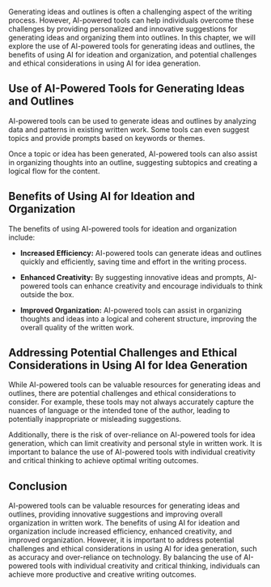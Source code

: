 
Generating ideas and outlines is often a challenging aspect of the writing process. However, AI-powered tools can help individuals overcome these challenges by providing personalized and innovative suggestions for generating ideas and organizing them into outlines. In this chapter, we will explore the use of AI-powered tools for generating ideas and outlines, the benefits of using AI for ideation and organization, and potential challenges and ethical considerations in using AI for idea generation.

Use of AI-Powered Tools for Generating Ideas and Outlines
---------------------------------------------------------

AI-powered tools can be used to generate ideas and outlines by analyzing data and patterns in existing written work. Some tools can even suggest topics and provide prompts based on keywords or themes.

Once a topic or idea has been generated, AI-powered tools can also assist in organizing thoughts into an outline, suggesting subtopics and creating a logical flow for the content.

Benefits of Using AI for Ideation and Organization
--------------------------------------------------

The benefits of using AI-powered tools for ideation and organization include:

* **Increased Efficiency:** AI-powered tools can generate ideas and outlines quickly and efficiently, saving time and effort in the writing process.

* **Enhanced Creativity:** By suggesting innovative ideas and prompts, AI-powered tools can enhance creativity and encourage individuals to think outside the box.

* **Improved Organization:** AI-powered tools can assist in organizing thoughts and ideas into a logical and coherent structure, improving the overall quality of the written work.

Addressing Potential Challenges and Ethical Considerations in Using AI for Idea Generation
------------------------------------------------------------------------------------------

While AI-powered tools can be valuable resources for generating ideas and outlines, there are potential challenges and ethical considerations to consider. For example, these tools may not always accurately capture the nuances of language or the intended tone of the author, leading to potentially inappropriate or misleading suggestions.

Additionally, there is the risk of over-reliance on AI-powered tools for idea generation, which can limit creativity and personal style in written work. It is important to balance the use of AI-powered tools with individual creativity and critical thinking to achieve optimal writing outcomes.

Conclusion
----------

AI-powered tools can be valuable resources for generating ideas and outlines, providing innovative suggestions and improving overall organization in written work. The benefits of using AI for ideation and organization include increased efficiency, enhanced creativity, and improved organization. However, it is important to address potential challenges and ethical considerations in using AI for idea generation, such as accuracy and over-reliance on technology. By balancing the use of AI-powered tools with individual creativity and critical thinking, individuals can achieve more productive and creative writing outcomes.
